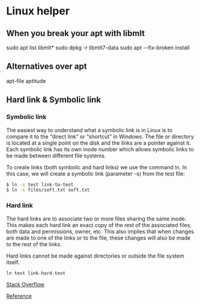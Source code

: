 # Linux helper

## When you break your apt with libmlt
sudo apt list libmlt\*
sudo dpkg -r libmlt7-data
sudo apt --fix-broken install

## Alternatives over apt
apt-file
aptitude

## Hard link & Symbolic link

### Symbolic link

The easiest way to understand what a symbolic link is in Linux is to compare it to the
“direct link” or “shortcut” in Windows. The file or directory is located at a single 
point on the disk and the links are a pointer against it. Each symbolic link has its own
inode number which allows symbolic links to be made between different file systems.

To create links (both symbolic and hard links) we use the command ln. In this case, 
we will create a symbolic link (parameter -s) from the test file:

```bash
$ ln -s test link-to-test
$ ln -s files/soft.txt soft.txt
```

### Hard link

The hard links are to associate two or more files sharing the same inode. This makes each
hard link an exact copy of the rest of the associated files, both data and permissions, 
owner, etc. This also implies that when changes are made to one of the links or to the 
file, these changes will also be made to the rest of the links.

Hard links cannot be made against directories or outside the file system itself.


```bash
ln test link-hard-test
```

[Stack Overflow](https://stackoverflow.com/questions/185899/what-is-the-difference-between-a-symbolic-link-and-a-hard-link)

[Reference](https://blog.devgenius.io/hard-link-and-a-symbolic-link-any-difference-ef8b9bd61734#:~:text=Symbolic%20links%20can%20be%20made,number%2C%20symbolic%20links%20do%20not.)
